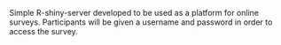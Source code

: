 Simple R-shiny-server developed to be used as a platform for online surveys.
Participants will be given a username and password in order to access the survey.